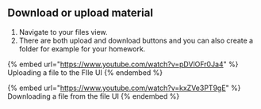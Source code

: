 ## Download or upload material

1. Navigate to your files view.
2. There are both upload and download buttons and you can also create a folder for example for your homework.

{% embed url="https://www.youtube.com/watch?v=pDVlOFr0Ja4" %}
Uploading a file to the FIle UI
{% endembed %}

{% embed url="https://www.youtube.com/watch?v=kxZVe3PT9gE" %}
Downloading a file from the file UI
{% endembed %}
